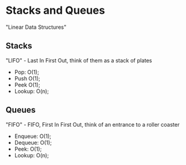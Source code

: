 # Stacks and Queues

"Linear Data Structures"

## Stacks

"LIFO" - Last In First Out, think of them as a stack of plates
- Pop: O(1);
- Push O(1);
- Peek O(1);
- Lookup: O(n);


## Queues 

"FIFO" - FIFO, First In First Out, think of an entrance to a roller coaster 
- Enqueue: O(1);
- Dequeue: O(1);
- Peek: O(1);
- Lookup: O(n);